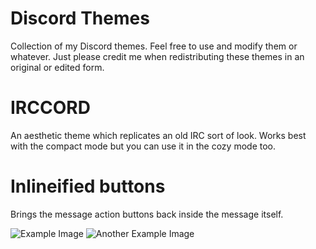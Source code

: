 # Discord Themes
Collection of my Discord themes. Feel free to use and modify them or whatever. Just please credit me when redistributing these themes in an original or edited form.

# IRCCORD
An aesthetic theme which replicates an old IRC sort of look. Works best with the compact mode but you can use it in the cozy mode too.

# Inlineified buttons
Brings the message action buttons back inside the message itself.

![Example Image](https://cdn.discordapp.com/attachments/938612159590584331/1012416879131889705/unknown.png)
![Another Example Image](https://cdn.discordapp.com/attachments/938612159590584331/1012416834357698680/unknown.png)